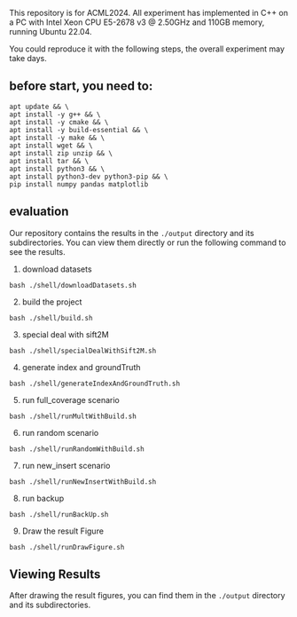 This repository is for ACML2024. All experiment has implemented in C++ on a PC with Intel Xeon CPU E5-2678 v3 @ 2.50GHz and 110GB memory, running Ubuntu 22.04.

You could reproduce it with the following steps, the overall experiment may take days.


## before start, you need to:
```
apt update && \
apt install -y g++ && \
apt install -y cmake && \
apt install -y build-essential && \
apt install -y make && \
apt install wget && \
apt install zip unzip && \
apt install tar && \
apt install python3 && \
apt install python3-dev python3-pip && \
pip install numpy pandas matplotlib

```
## evaluation

Our repository contains the results in the `./output` directory and its subdirectories. You can view them directly or run the following command to see the results.

1. download datasets

```
bash ./shell/downloadDatasets.sh
```

2. build the project

```
bash ./shell/build.sh
```

3. special deal with sift2M
```
bash ./shell/specialDealWithSift2M.sh
```

4. generate index and groundTruth
```
bash ./shell/generateIndexAndGroundTruth.sh
```

5. run full_coverage scenario
```
bash ./shell/runMultWithBuild.sh
```

6. run random scenario

```
bash ./shell/runRandomWithBuild.sh
```

7. run new_insert scenario

```
bash ./shell/runNewInsertWithBuild.sh
```

8. run backup

```
bash ./shell/runBackUp.sh
```

9. Draw the result Figure
```
bash ./shell/runDrawFigure.sh
```


## Viewing Results

After drawing the result figures, you can find them in the `./output` directory and its subdirectories.




